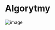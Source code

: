 # Algorytmy
![image](https://github.com/lemur112/AlgorytmyPodstawowe/assets/105245169/1d1c8436-1156-43fb-ba0a-a63d8de36e55)
